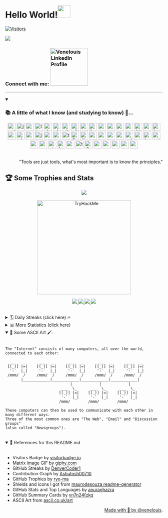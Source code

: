 <h1>Hello World!<img src="https://media.giphy.com/media/hvRJCLFzcasrR4ia7z/giphy.gif" width="40px"></h1> 

[![Visitors](https://api.visitorbadge.io/api/combined?path=https%3A%2F%2Fgithub.com%2Fvenelouis&label=visitors%20(daily%2Ftotal)%3A&labelColor=%23000000&countColor=%2327b800&labelStyle=upper&dateShow=true)](https://visitorbadge.io/status?path=https%3A%2F%2Fgithub.com%2Fvenelouis)

<a href="https://referral.hackthebox.com/mz7Kryv" target="_blank"><img src="https://media.giphy.com/media/MC6eSuC3yypCU/giphy.gif"></a>
### Connect with me:  <a href="https://www.linkedin.com/in/venelouis/" target="_blank"><img src="https://content.linkedin.com/content/dam/me/business/en-us/amp/brand-site/v2/bg/Chinese-LI-Logo.svg.original.svg" alt="Venelouis LinkedIn Profile" width="120" ></a>
--- 

<details open> 
  <summary><h3> 📚 A little of what I know (and studying to know) 📝... </h3></summary>
  <div align="center">
    <img src="https://img.shields.io/badge/Python-3776AB?logo=python&logoColor=white&style=for-the-badge" height="25" alt="python logo"  />
    <img src="https://cdn.jsdelivr.net/gh/devicons/devicon/icons/java/java-original.svg" height="25" alt="java logo"  />
    <img src="https://cdn.jsdelivr.net/gh/devicons/devicon/icons/go/go-original.svg" height="25" alt="go logo"  />
    <img src="https://cdn.jsdelivr.net/gh/devicons/devicon/icons/linux/linux-original.svg" height="25" alt="linux logo"  />
    <img src="https://cdn.jsdelivr.net/gh/devicons/devicon/icons/debian/debian-original.svg" height="25" alt="debian logo"  />
    <img src="https://cdn.simpleicons.org/ubuntu/E95420" height="25" alt="ubuntu logo"  />
    <img src="https://cdn.jsdelivr.net/gh/devicons/devicon/icons/git/git-original.svg" height="25" alt="git logo"  />
    <img src="https://skillicons.dev/icons?i=github" height="25" alt="github logo"  />
    <img src="https://cdn.simpleicons.org/android/3DDC84" height="25" alt="android logo"  />
    <img src="https://cdn.simpleicons.org/gnubash/4EAA25" height="25" alt="bash logo"  />
    <img src="https://skillicons.dev/icons?i=powershell" height="25" alt="powershell logo"  />
    <img src="https://skillicons.dev/icons?i=regex" height="25" alt="regex logo"  />
    <img src="https://cdn.jsdelivr.net/gh/devicons/devicon/icons/vscode/vscode-original.svg" height="25" alt="vscode logo"  />
    <img src="https://skillicons.dev/icons?i=md" height="25" alt="markdown logo"  />
    <img src="https://cdn.jsdelivr.net/gh/devicons/devicon/icons/html5/html5-original.svg" height="25" alt="html5 logo"  />
    <img src="https://cdn.jsdelivr.net/gh/devicons/devicon/icons/css3/css3-original.svg" height="25" alt="css3 logo"  />
    <img src="https://cdn.jsdelivr.net/gh/devicons/devicon/icons/bootstrap/bootstrap-original.svg" height="25" alt="bootstrap logo"  />
    <img src="https://cdn.jsdelivr.net/gh/devicons/devicon/icons/sass/sass-original.svg" height="25" alt="sass logo"  />
    <img src="https://cdn.simpleicons.org/php/777BB4" height="25" alt="php logo"  />
    <img src="https://cdn.simpleicons.org/mysql/4479A1" height="25" alt="mysql logo"  />
    <img src="https://cdn.jsdelivr.net/gh/devicons/devicon/icons/javascript/javascript-original.svg" height="25" alt="javascript logo"  />
    <img src="https://cdn.jsdelivr.net/gh/devicons/devicon/icons/npm/npm-original-wordmark.svg" height="25" alt="npm logo"  />
    <img src="https://cdn.jsdelivr.net/gh/devicons/devicon/icons/vuejs/vuejs-original.svg" height="25" alt="vuejs logo"  />
    <img src="https://cdn.jsdelivr.net/gh/devicons/devicon/icons/typescript/typescript-original.svg" height="25" alt="typescript logo"  />
    <img src="https://skillicons.dev/icons?i=flask" height="25" alt="flask logo"  />
    <img src="https://skillicons.dev/icons?i=django" height="25" alt="django logo"  />
    <img src="https://skillicons.dev/icons?i=mongodb" height="25" alt="mongodb logo"  />
    <img src="https://cdn.jsdelivr.net/gh/devicons/devicon/icons/spring/spring-original.svg" height="25" alt="spring logo"  />
    <img src="https://cdn.jsdelivr.net/gh/devicons/devicon/icons/postgresql/postgresql-original.svg" height="25" alt="postgresql logo"  />
    <img src="https://cdn.simpleicons.org/redis/DC382D" height="25" alt="redis logo"  />
    <img src="https://cdn.simpleicons.org/selenium/43B02A" height="25" alt="selenium logo"  />
    <img src="https://cdn.jsdelivr.net/gh/devicons/devicon/icons/google/google-original.svg" height="25" alt="google logo"  />
    <img src="https://skillicons.dev/icons?i=heroku" height="25" alt="heroku logo"  />
    <img src="https://cdn.simpleicons.org/nginx/009639" height="25" alt="nginx logo"  />
    <img src="https://cdn.jsdelivr.net/gh/devicons/devicon/icons/apache/apache-original.svg" height="25" alt="apache logo"  />
    <img src="https://cdn.simpleicons.org/ruby/CC342D" height="25" alt="ruby logo"  />
    <img src="https://cdn.simpleicons.org/stackoverflow/F58025" height="25" alt="stackoverflow logo"  />
    <img src="https://cdn.simpleicons.org/kaggle/20BEFF" height="25" alt="kaggle logo"  />
    <img src="https://cdn.simpleicons.org/anaconda/44A833" height="25" alt="anaconda logo"  />
    <img src="https://cdn.jsdelivr.net/gh/devicons/devicon/icons/tensorflow/tensorflow-original.svg" height="25" alt="tensorflow logo"  />
    <img src="https://skillicons.dev/icons?i=firebase" height="25" alt="firebase logo"  />
    <img src="https://skillicons.dev/icons?i=gcp" height="25" alt="googlecloud logo"  />
    <img src="https://skillicons.dev/icons?i=aws" height="25" alt="amazonwebservices logo"  />
    <img src="https://cdn.jsdelivr.net/gh/devicons/devicon/icons/oracle/oracle-original.svg" height="25" alt="oracle logo"  />
    <img src="https://cdn.jsdelivr.net/gh/devicons/devicon/icons/azure/azure-original.svg" height="25" alt="azure logo"  />
    <img src="https://skillicons.dev/icons?i=rust" height="25" alt="rust logo"  />
  </div>
    </br><p align="right">"Tools are just tools, what's most important is to know the principles."</p>
</details>

<h2> 🏆 Some Trophies and Stats </h2>
<p align="center"><a href="https://referral.hackthebox.com/mz7Kryv" target="_blank"><img src="https://github-profile-trophy.vercel.app/?username=venelouis&theme=juicyfresh&row=3&column=5"/></a><br><br>
  <a href="https://tryhackme.com/signup?referrer=61e07680c751a40054dbb6cc"><img align="center" width="300px" src="https://tryhackme-badges.s3.amazonaws.com/venelouis.png" alt="TryHackMe"></a>
</p>
<p align="center"><a href="https://referral.hackthebox.com/mz7Kryv" target="_blank">
  <img src="http://github-profile-summary-cards.vercel.app/api/cards/stats?username=venelouis&theme=transparent"/> 
  <img src="http://github-profile-summary-cards.vercel.app/api/cards/productive-time?username=venelouis&theme=transparent&utcOffset=-3" />
  <img src="http://github-profile-summary-cards.vercel.app/api/cards/repos-per-language?username=venelouis&theme=transparent"/>
  <img src="http://github-profile-summary-cards.vercel.app/api/cards/most-commit-language?username=venelouis&theme=transparent" /> </a>
</p>
<br>

<details align="left">
  <summary> 🗓️ Daily Streaks (click here) 🔥 </summary> <br>
  <p align="center"><a href="https://referral.hackthebox.com/mz7Kryv" target="_blank"><img src="https://streak-stats.demolab.com?user=venelouis&theme=burnt-neon"/></a></p>
</details>

<details align="left">
  <summary> 📊 More Statistics (click here)</summary> <br>
  <p align="center"><a href="https://referral.hackthebox.com/mz7Kryv" target="_blank"><img src="https://github-readme-stats.vercel.app/api?username=venelouis&show_icons=true\&show=reviews,discussions_started,discussions_answered,prs_merged,prs_merged_percentage&theme=radical&rank_icon=percentile"/> <img src="https://github-readme-stats.vercel.app/api/top-langs/?username=venelouis&layout=compact&langs_count=20&theme=radical&custom_title=Top%20Languages" alt="Top Languages" /> </a></p>
  <p align="center"><a href="https://referral.hackthebox.com/mz7Kryv" target="_blank"><img src="http://github-profile-summary-cards.vercel.app/api/cards/profile-details?username=venelouis&theme=chartreuse_dark"/></a></p>
  <p align="center"><a href="https://referral.hackthebox.com/mz7Kryv" target="_blank"><img src="https://github-readme-activity-graph.vercel.app/graph?username=venelouis&radius=16&theme=chartreuse-dark&area=true&order=5"alt="activity-graph graph"/></a></p>
  <p align="right">*did you notice they are a little bit different?! Lol </p>
</details>
<details open>
<summary> 🎨 Some ASCII Art 🖌️:  </summary>
<br>
  
```
The "Internet" consists of many computers, all over the world,
connected to each other:

  ___   _      ___   _      ___   _      ___   _      ___   _
 [(_)] |=|    [(_)] |=|    [(_)] |=|    [(_)] |=|    [(_)] |=|
  '-`  |_|     '-`  |_|     '-`  |_|     '-`  |_|     '-`  |_|
 /mmm/  /     /mmm/  /     /mmm/  /     /mmm/  /     /mmm/  /
       |____________|____________|____________|____________|
                             |            |            |
                         ___  \_      ___  \_      ___  \_
                        [(_)] |=|    [(_)] |=|    [(_)] |=|
                         '-`  |_|     '-`  |_|     '-`  |_|
                        /mmm/        /mmm/        /mmm/

These computers can then be used to communicate with each other in many different ways.
Three of the most common ones are "The Web", "Email" and "Discussion groups"
(also called "Newsgroups").
```
</details>
<br>
<details open>
  <summary> 📜 References for this README.md</summary><br>
  <ul>
    <li>Visitors Badge by <a href="https://visitorbadge.io/status?path=https%3A%2F%2Fgithub.com%2Fvenelouis">visitorbadge.io</a></li>
    <li>Matrix image GIF by <a href="https://media.giphy.com/media/MC6eSuC3yypCU/giphy.gif">giphy.com</a></li>
    <li>GitHub Streaks by <a href="https://github.com/DenverCoder1/github-readme-streak-stats">DenverCoder1</a></li>
    <li>Contribution Graph by <a href="https://github.com/Ashutosh00710/github-readme-activity-graph">Ashutosh00710</a></li>
    <li>GitHub Trophies by <a href="https://github.com/ryo-ma/github-profile-trophy">ryo-ma</a></li>
    <li>Shields and icons I got from <a href="https://profile-readme-generator.com">maurodesouza readme-generator</a></li>
    <li>GitHub Stats and Top Languages by <a href="https://github.com/anuraghazra/github-readme-stats">anuraghazra</a></li>
    <li>GitHub Summary Cards by <a href="https://github.com/vn7n24fzkq/github-profile-summary-cards">vn7n24fzkq</a></li>
    <li>ASCII Art from <a href="https://ascii.co.uk/art/internet">ascii.co.uk/art</li>
  </ul>
  <div align="right">Made with 💚 by <a href="https://github.com/venelouis">@venelouis</a>.</div>
</details>
<!-- Veja também: 
- https://profile-readme-generator.com/ 
- https://rahuldkjain.github.io/gh-profile-readme-generator/
- Snake by <a href="https://github.com/Platane/snk">Platane</a>
<p align="center"><img src="https://raw.githubusercontent.com/platane/snk/output/github-contribution-grid-snake-dark.svg" alt="Snake animation" /></p>
<p align="center"><img src="https://github.com/venelouis/venelouis/blob/main/snake.svg"/></p>
-->
